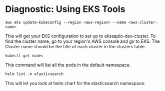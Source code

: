 # Diagnostic: Using EKS Tools
```shell
aws eks update-kubeconfig --region <aws-region> --name <aws-cluster-name>
```
This will get your EKS configuration to set up to ekssapio-dev-cluster.
To find the cluster name, go to your region's AWS console and go to EKS.
The Cluster name should be the title of each cluster in the clusters table.

```shell
kubectl get nodes
```
This command will list all the pods in the default namespace.

```shell
helm list -n elasticsearch
```
This will let you look at helm chart for the elasticsearch namespace.
